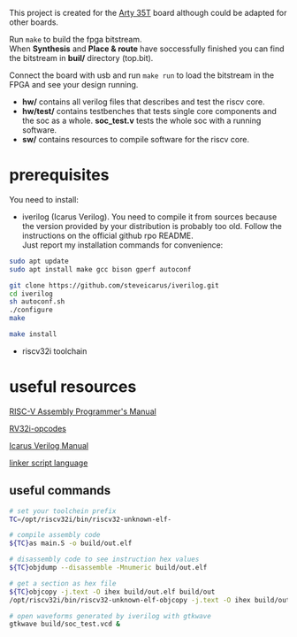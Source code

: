 This project is created for the [Arty 35T](https://www.xilinx.com/products/boards-and-kits/arty.html) board although could be adapted for other boards.  
  
Run `make` to build the fpga bitstream.  
When **Synthesis** and **Place & route** have soccessfully finished you can find the bitstream in **buil/** directory (top.bit).  
  
Connect the board with usb and run `make run` to load the bitstream in the FPGA and see your design running.

- **hw/** contains all verilog files that describes and test the riscv core.   
- **hw/test/** contains testbenches that tests single core components and the soc as a whole. **soc_test.v** tests the whole soc with a running software.
- **sw/** contains resources to compile software for the riscv core.

# prerequisites

You need to install:
- iverilog (Icarus Verilog). You need to compile it from sources because the version provided by your distribution is probably too old. Follow the instructions on the official github rpo README.  
Just report my installation commands for convenience:
```bash
sudo apt update
sudo apt install make gcc bison gperf autoconf

git clone https://github.com/steveicarus/iverilog.git
cd iverilog
sh autoconf.sh
./configure
make

make install
```
- riscv32i toolchain



# useful resources

[RISC-V Assembly Programmer's Manual](https://github.com/riscv/riscv-asm-manual/blob/master/riscv-asm.md)  

[RV32i-opcodes](https://github.com/riscv/riscv-opcodes/blob/master/opcodes-rv32i)  

[Icarus Verilog Manual](https://iverilog.fandom.com/wiki/Main_Page)  

[linker script language](https://ftp.gnu.org/old-gnu/Manuals/ld-2.9.1/html_chapter/ld_3.html)



## useful commands

```bash
# set your toolchein prefix
TC=/opt/riscv32i/bin/riscv32-unknown-elf-

# compile assembly code  
${TC}as main.S -o build/out.elf

# disassembly code to see instruction hex values
${TC}objdump --disassemble -Mnumeric build/out.elf  

# get a section as hex file  
${TC}objcopy -j.text -O ihex build/out.elf build/out
/opt/riscv32i/bin/riscv32-unknown-elf-objcopy -j.text -O ihex build/out.elf build/out.hex  

# open waveforms generated by iverilog with gtkwave  
gtkwave build/soc_test.vcd &
```